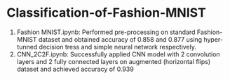 # Classification-of-Fashion-MNIST
1.	Fashion MNIST.ipynb: Performed pre-processing on standard Fashion-MNIST dataset and obtained accuracy of 0.858 and 0.877 using hyper-tunned decision tress and simple neural network respectively.
2.	CNN_2C2F.ipynb: Successfully applied CNN model with 2 convolution layers and 2 fully connected layers on augmented (horizontal flips) dataset and achieved accuracy of 0.939
